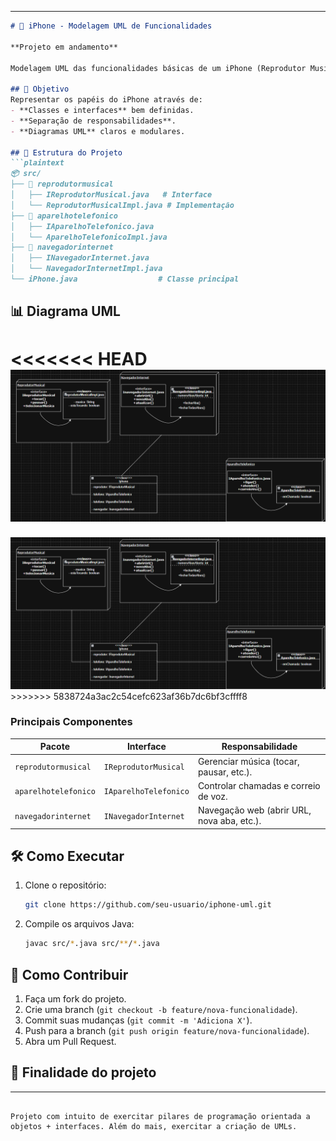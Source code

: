 
---

```markdown
# 📱 iPhone - Modelagem UML de Funcionalidades

**Projeto em andamento**

Modelagem UML das funcionalidades básicas de um iPhone (Reprodutor Musical, Aparelho Telefônico e Navegador na Internet), seguindo boas práticas de design orientado a objetos.

## 🎯 Objetivo
Representar os papéis do iPhone através de:
- **Classes e interfaces** bem definidas.
- **Separação de responsabilidades**.
- **Diagramas UML** claros e modulares.

## 📂 Estrutura do Projeto
```plaintext
📦 src/
├── 📂 reprodutormusical
│   ├── IReprodutorMusical.java   # Interface
│   └── ReprodutorMusicalImpl.java # Implementação
├── 📂 aparelhotelefonico
│   ├── IAparelhoTelefonico.java
│   └── AparelhoTelefonicoImpl.java
├── 📂 navegadorinternet
│   ├── INavegadorInternet.java
│   └── NavegadorInternetImpl.java
└── iPhone.java                  # Classe principal
```

## 📊 Diagrama UML

<<<<<<< HEAD
<img src="lib\UML.png" width="1200">
=======
<img src="lib\uml.png" width="750">
>>>>>>> 5838724a3ac2c54cefc623af36b7dc6bf3cffff8

### Principais Componentes
| **Pacote**           | **Interface**           | **Responsabilidade**                     |
|-----------------------|-------------------------|------------------------------------------|
| `reprodutormusical`   | `IReprodutorMusical`    | Gerenciar música (tocar, pausar, etc.).  |
| `aparelhotelefonico`  | `IAparelhoTelefonico`   | Controlar chamadas e correio de voz.      |
| `navegadorinternet`   | `INavegadorInternet`    | Navegação web (abrir URL, nova aba, etc.).|

## 🛠️ Como Executar 
1. Clone o repositório:
   ```bash
   git clone https://github.com/seu-usuario/iphone-uml.git
   ```
2. Compile os arquivos Java:
   ```bash
   javac src/*.java src/**/*.java
   ```


## 🤝 Como Contribuir
1. Faça um fork do projeto.
2. Crie uma branch (`git checkout -b feature/nova-funcionalidade`).
3. Commit suas mudanças (`git commit -m 'Adiciona X'`).
4. Push para a branch (`git push origin feature/nova-funcionalidade`).
5. Abra um Pull Request.

## 📄 Finalidade do projeto

---
```

Projeto com intuito de exercitar pilares de programação orientada a objetos + interfaces. Além do mais, exercitar a criação de UMLs.
